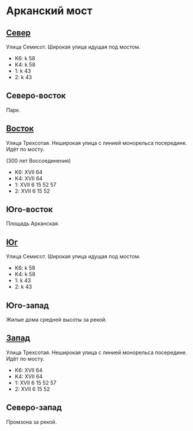 # Арканский мост

## [Север](./10430077.md)

Улица Семисот.
Широкая улица идущая под мостом.

* K6:   k
        58
* K4:   k
        58
* 1:    k
        43
* 2:    k
        43

## Северо-восток

Парк.

## [Восток](./10445075.md)

Улица Трехсотая.
Неширокая улица с линией монорельса посередине.
Идёт по мосту.

(300 лет Воссоединения)

* K6:   XVII
        64
* K4:   XVII
        64
* 1:    XVII
        6   15  52  57
* 2:    XVII
        6   15  52

## Юго-восток

Площадь Арканская.

## [Юг](./10430085.md)

Улица Семисот.
Широкая улица идущая под мостом.

* K6:   k
        58
* K4:   k
        58
* 1:    k
        43
* 2:    k
        43

## Юго-запад

Жилые дома средней высоты за рекой.

## [Запад](./10420080.md)

Улица Трехсотая.
Неширокая улица с линией монорельса посередине.
Идёт по мосту.

* K6:   XVII
        64
* K4:   XVII
        64
* 1:    XVII
        6   15  52  57
* 2:    XVII
        6   15  52

## Северо-запад

Промзона за рекой.
